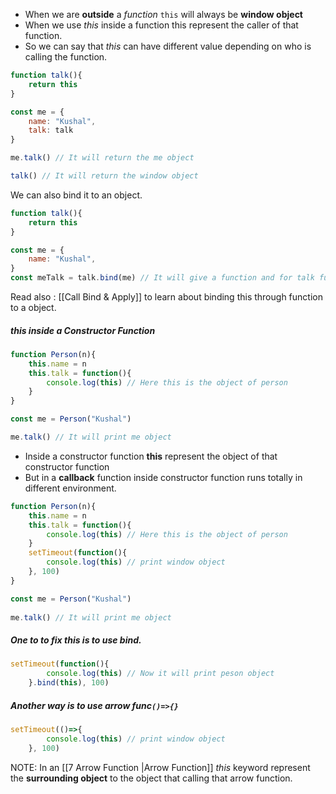 - When we are **outside** a *function* `this` will always be **window object**
- When we use *this* inside a function this represent the caller of that function.
- So we can say that *this* can have different value depending on who is calling the function. 
```js
function talk(){
	return this
}

const me = {
	name: "Kushal",
	talk: talk
}

me.talk() // It will return the me object 

talk() // It will return the window object

```

We can also bind it to an object.
```js
function talk(){
	return this
}

const me = {
	name: "Kushal",
}
const meTalk = talk.bind(me) // It will give a function and for talk function me will act as this.

```

Read also : [[Call Bind & Apply]] to learn about binding this through function to a object.

##### this inside a Constructor Function

```js
function Person(n){
	this.name = n
	this.talk = function(){
		console.log(this) // Here this is the object of person
	}
}

const me = Person("Kushal")

me.talk() // It will print me object 

```

- Inside a constructor function **this** represent the object of  that constructor function 
- But in a **callback** function inside constructor function runs totally in different environment.
```js
function Person(n){
	this.name = n
	this.talk = function(){
		console.log(this) // Here this is the object of person
	}
	setTimeout(function(){
		console.log(this) // print window object
	}, 100)
}

const me = Person("Kushal")
 
me.talk() // It will print me object 

```

##### One to to fix this is to use **bind**.
```js
setTimeout(function(){
		console.log(this) // Now it will print peson object
	}.bind(this), 100)
```

##### Another way is to use arrow func`()=>{}`
```js
setTimeout(()=>{
		console.log(this) // print window object
	}, 100)
```

NOTE: In an [[7 Arrow Function |Arrow Function]] _this_ keyword represent the **surrounding object** to the object that calling that arrow function. 